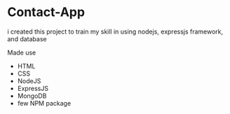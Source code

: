 # Contact-App
i created this project to train my skill in using nodejs, expressjs framework, and database

Made use

- HTML
- CSS
- NodeJS
- ExpressJS
- MongoDB
- few NPM package
